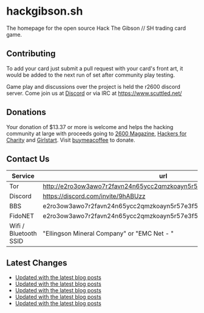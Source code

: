 # hackgibson.sh
The homepage for the open source Hack The Gibson // SH trading card game.


## Contributing

To add your card just submit a pull request with your card's front art, it would be added to the next run of set after community play testing.

Game play and discussions over the project is held the r2600 discord server. Come join us at [Discord](https://discord.com/invite/9hABUzz) or via IRC at https://www.scuttled.net/


## Donations

Your donation of $13.37 or more is welcome and helps the hacking community at large with proceeds going to [2600 Magazine](https://2600.com/), [Hackers for Charity](https://hackersforcharity.org) and [Girlstart](https://girlstart.org).  Visit [buymeacoffee](https://www.buymeacoffee.com/hackgibson.sh) to donate.


## Contact Us

Service | url
-|-
Tor | http://e2ro3ow3awo7r2favn24n65ycc2qmzkoayn5r57e3f56nvjwdcgg32ad.onion
Discord | https://discord.com/invite/9hABUzz
BBS | e2ro3ow3awo7r2favn24n65ycc2qmzkoayn5r57e3f56nvjwdcgg32ad.onion:23
FidoNET | e2ro3ow3awo7r2favn24n65ycc2qmzkoayn5r57e3f56nvjwdcgg32ad.onion:24554
Wifi / Bluetooth SSID | "Ellingson Mineral Company" or "EMC Net - <fidonet address>"

## Latest Changes
<!-- BLOG-POST-LIST:START -->
- [Updated with the latest blog posts](https://github.com/DFW2600/hackgibson.sh/commit/79a894f9c4491ff38101c87ab602efd9703f6b45)
- [Updated with the latest blog posts](https://github.com/DFW2600/hackgibson.sh/commit/1f61f6776712a5c8f529a26f94346e0c2290390c)
- [Updated with the latest blog posts](https://github.com/DFW2600/hackgibson.sh/commit/0fd27e164f20cae3e0a32f0e3c73e246d6358e86)
- [Updated with the latest blog posts](https://github.com/DFW2600/hackgibson.sh/commit/62bc5eb59b6a48f6618571631d3994f92c2d4d4e)
- [Updated with the latest blog posts](https://github.com/DFW2600/hackgibson.sh/commit/a9b8cd9211bda3def85504418ed2c791b1de6b4b)
<!-- BLOG-POST-LIST:END -->
